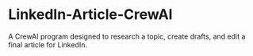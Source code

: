 # LinkedIn-Article-CrewAI
A CrewAI program designed to research a topic, create drafts, and edit a final article for LinkedIn.
